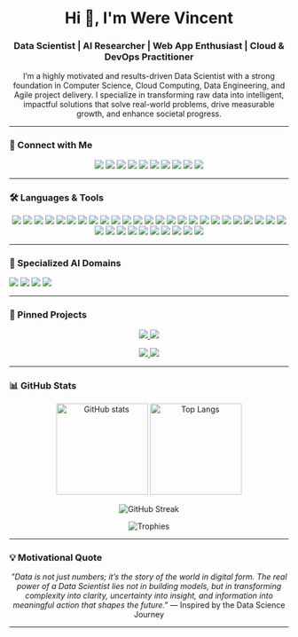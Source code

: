 <h1 align="center">Hi 👋, I'm Were Vincent</h1>
<h3 align="center">Data Scientist | AI Researcher | Web App Enthusiast | Cloud & DevOps Practitioner</h3>

<p align="center">
I’m a highly motivated and results-driven Data Scientist with a strong foundation in Computer Science, Cloud Computing, Data Engineering, and Agile project delivery.  
I specialize in transforming raw data into intelligent, impactful solutions that solve real-world problems, drive measurable growth, and enhance societal progress.  
</p>

---

### 🔗 Connect with Me
<p align="center">
  <a href="https://www.linkedin.com/in/were-vincent-a097a4220/"><img src="https://img.shields.io/badge/LinkedIn-0077B5?style=flat-square&logo=linkedin&logoColor=white"/></a>
  <a href="https://github.com/VincentOracle"><img src="https://img.shields.io/badge/GitHub-181717?style=flat-square&logo=github&logoColor=white"/></a>
  <a href="https://kaggle.com/wereouma"><img src="https://img.shields.io/badge/Kaggle-20BEFF?style=flat-square&logo=kaggle&logoColor=white"/></a>
  <a href="https://medium.com/@oumawere2001"><img src="https://img.shields.io/badge/Medium-12100E?style=flat-square&logo=medium&logoColor=white"/></a>
  <a href="https://twitter.com/vincentoracle"><img src="https://img.shields.io/badge/Twitter-1DA1F2?style=flat-square&logo=twitter&logoColor=white"/></a>
  <a href="https://facebook.com/werevincente"><img src="https://img.shields.io/badge/Facebook-1877F2?style=flat-square&logo=facebook&logoColor=white"/></a>
  <a href="https://www.tiktok.com/@vincentoracle"><img src="https://img.shields.io/badge/TikTok-000000?style=flat-square&logo=tiktok&logoColor=white"/></a>
  <a href="https://www.youtube.com/c/vincentoracle"><img src="https://img.shields.io/badge/YouTube-FF0000?style=flat-square&logo=youtube&logoColor=white"/></a>
  <a href="https://instagram.com/vincentoracle"><img src="https://img.shields.io/badge/Instagram-E4405F?style=flat-square&logo=instagram&logoColor=white"/></a>
  <a href="https://leetcode.com/vincent254"><img src="https://img.shields.io/badge/LeetCode-FFA116?style=flat-square&logo=leetcode&logoColor=white"/></a>
</p>

---

### 🛠️ Languages & Tools
<p align="center">
  <!-- Core -->
  <img src="https://img.shields.io/badge/Python-3776AB?style=flat-square&logo=python&logoColor=white"/>
  <img src="https://img.shields.io/badge/R-276DC3?style=flat-square&logo=r&logoColor=white"/>
  <img src="https://img.shields.io/badge/VSCode-007ACC?style=flat-square&logo=visual-studio-code&logoColor=white"/>
  <img src="https://img.shields.io/badge/Jupyter-F37626?style=flat-square&logo=jupyter&logoColor=white"/>
  <img src="https://img.shields.io/badge/Colab-F9AB00?style=flat-square&logo=google-colab&logoColor=black"/>
  
  <!-- AI & ML -->
  <img src="https://img.shields.io/badge/Pandas-150458?style=flat-square&logo=pandas&logoColor=white"/> 
  <img src="https://img.shields.io/badge/NumPy-013243?style=flat-square&logo=numpy&logoColor=white"/>
  <img src="https://img.shields.io/badge/Matplotlib-11557c?style=flat-square&logo=python&logoColor=white"/> 
  <img src="https://img.shields.io/badge/Seaborn-3776AB?style=flat-square&logo=python&logoColor=white"/> 
  <img src="https://img.shields.io/badge/Plotly-3F4F75?style=flat-square&logo=plotly&logoColor=white"/>
  <img src="https://img.shields.io/badge/TensorFlow-FF6F00?style=flat-square&logo=tensorflow&logoColor=white"/>
  <img src="https://img.shields.io/badge/PyTorch-EE4C2C?style=flat-square&logo=pytorch&logoColor=white"/>
  <img src="https://img.shields.io/badge/Scikit_Learn-F7931E?style=flat-square&logo=scikit-learn&logoColor=white"/>
  <img src="https://img.shields.io/badge/Keras-D00000?style=flat-square&logo=keras&logoColor=white"/>
  <img src="https://img.shields.io/badge/OpenAI-412991?style=flat-square&logo=openai&logoColor=white"/>
  <img src="https://img.shields.io/badge/GenerativeAI-000000?style=flat-square&logo=aiqfome&logoColor=white"/>
  <img src="https://img.shields.io/badge/LangChain-1C3C3C?style=flat-square&logo=langchain&logoColor=white"/> 
  <img src="https://img.shields.io/badge/Gemini-4285F4?style=flat-square&logo=google&logoColor=white"/> 
  <img src="https://img.shields.io/badge/Gamma-7B42F6?style=flat-square&logo=gamma&logoColor=white"/>
  
  <!-- Data & Analytics -->
  <img src="https://img.shields.io/badge/Tableau-E97627?style=flat-square&logo=tableau&logoColor=white"/>
  <img src="https://img.shields.io/badge/SPSS-005C99?style=flat-square&logo=ibm&logoColor=white"/>
  <img src="https://img.shields.io/badge/Nvivo-008080?style=flat-square&logoColor=white"/>
  
  <!-- Web -->
  <img src="https://img.shields.io/badge/HTML5-E34F26?style=flat-square&logo=html5&logoColor=white"/>
  <img src="https://img.shields.io/badge/CSS3-1572B6?style=flat-square&logo=css3&logoColor=white"/>
  <img src="https://img.shields.io/badge/JavaScript-F7DF1E?style=flat-square&logo=javascript&logoColor=black"/>
  <img src="https://img.shields.io/badge/ReactJS-61DAFB?style=flat-square&logo=react&logoColor=black"/>
  <img src="https://img.shields.io/badge/NodeJS-339933?style=flat-square&logo=node.js&logoColor=white"/>
  <img src="https://img.shields.io/badge/Flask-000000?style=flat-square&logo=flask&logoColor=white"/>
  
  <!-- Databases -->
  <img src="https://img.shields.io/badge/MySQL-4479A1?style=flat-square&logo=mysql&logoColor=white"/>
  <img src="https://img.shields.io/badge/PostgreSQL-336791?style=flat-square&logo=postgresql&logoColor=white"/>
  <img src="https://img.shields.io/badge/MongoDB-47A248?style=flat-square&logo=mongodb&logoColor=white"/>
  
  <!-- DevOps -->
  <img src="https://img.shields.io/badge/Git-F05032?style=flat-square&logo=git&logoColor=white"/>
  <img src="https://img.shields.io/badge/Docker-2496ED?style=flat-square&logo=docker&logoColor=white"/>
  <img src="https://img.shields.io/badge/Kubernetes-326CE5?style=flat-square&logo=kubernetes&logoColor=white"/>
  <img src="https://img.shields.io/badge/AWS-232F3E?style=flat-square&logo=amazon-aws&logoColor=white"/>
</p>

---
### 🤖 Specialized AI Domains
<img src="https://img.shields.io/badge/Computer_Vision-5C3EE8?style=flat-square&logo=opencv&logoColor=white"/> <img src="https://img.shields.io/badge/Natural_Language_Processing-1C3C3C?style=flat-square&logo=langchain&logoColor=white"/> <img src="https://img.shields.io/badge/Deep_Learning-FF6F00?style=flat-square&logo=tensorflow&logoColor=white"/> <img src="https://img.shields.io/badge/Reinforcement_Learning-EE4C2C?style=flat-square&logo=pytorch&logoColor=white"/></div>

---

### 📌 Pinned Projects
<p align="center">
  <a href="https://github.com/VincentOracle/GunduziAI-AI-DRIVEN-PLANT-DISEASE-DETECTION-SYSTEM">
    <img src="https://github-readme-stats.vercel.app/api/pin/?username=VincentOracle&repo=GunduziAI-AI-DRIVEN-PLANT-DISEASE-DETECTION-SYSTEM&theme=tokyonight" />
  </a>
  <a href="https://github.com/VincentOracle/Pest-Identification-Android-App-Using-Deep-Learning-Algorithms">
    <img src="https://github-readme-stats.vercel.app/api/pin/?username=VincentOracle&repo=Pest-Identification-Android-App-Using-Deep-Learning-Algorithms&theme=tokyonight" />
  </a>
</p>

<p align="center">
  <a href="https://github.com/VincentOracle/Movie-recommendation-System-with-Machine-Learning">
    <img src="https://github-readme-stats.vercel.app/api/pin/?username=VincentOracle&repo=Movie-recommendation-System-with-Machine-Learning&theme=tokyonight" />
  </a>
  <a href="https://github.com/VincentOracle/Bidirectional-Association-Between-Systemic-Cardiovascular-Diseases-and-Glaucoma-Progression">
    <img src="https://github-readme-stats.vercel.app/api/pin/?username=VincentOracle&repo=Bidirectional-Association-Between-Systemic-Cardiovascular-Diseases-and-Glaucoma-Progression&theme=tokyonight" />
  </a>
</p>

---

### 📊 GitHub Stats
<p align="center">
  <img src="https://github-readme-stats.vercel.app/api?username=vincentoracle&show_icons=true&theme=tokyonight" alt="GitHub stats" height="165"/>
  <img src="https://github-readme-stats.vercel.app/api/top-langs/?username=vincentoracle&layout=compact&theme=tokyonight" alt="Top Langs" height="165"/>
</p>

<p align="center">
  <img src="https://github-readme-streak-stats.herokuapp.com?user=vincentoracle&theme=tokyonight" alt="GitHub Streak"/>
</p>

<p align="center">
  <img src="https://github-profile-trophy.vercel.app/?username=vincentoracle&theme=onedark&row=1&column=6" alt="Trophies"/>
</p>

---

### 💡 Motivational Quote
<p align="center"><i>"Data is not just numbers; it’s the story of the world in digital form. The real power of a Data Scientist lies not in building models, but in transforming complexity into clarity, uncertainty into insight, and information into meaningful action that shapes the future."</i> — Inspired by the Data Science Journey</p>

---
